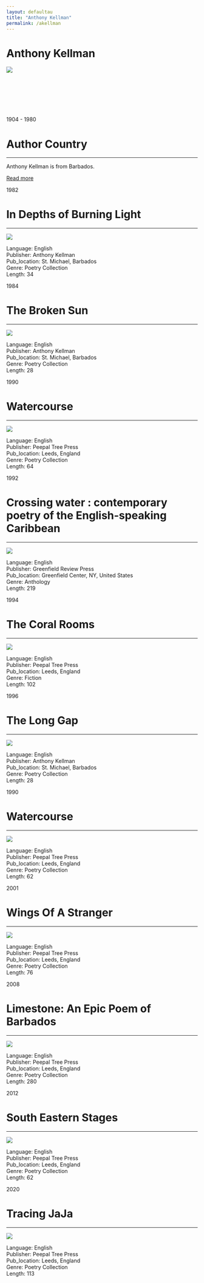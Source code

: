 ```yaml
---
layout: defaultau
title: "Anthony Kellman"
permalink: /akellman
---
```

<!-- partial:index.partial.html -->
<div class="content">
    <h1>Anthony Kellman</h1>
    <div class="quote">
        <div><img src="https://gp1.wac.edgecastcdn.net/802892/http_public_production/artists/images/3240311/original/resize:248x186/crop:x0y233w879h659/hash:1467417187/1366235353_TonyKellman2b-bw-ttom.jpg?1467417187" class="logo"></div>
    </div>
    <div class="timeline">
        <div style="padding-bottom:100px;"></div>
        <div class="block">
            <div class="date left"><p class="left"> 1904 - 1980 </p></div>
            <div class="dot"></div>
            <div class="left first">
                <h1>Author Country</h1><hr>
            <p> Anthony Kellman is from Barbados.</p>
                <a href="https://en.wikipedia.org/wiki/Anthony_Kellman">Read more</a>
            </div>
        </div>
        <div class="block">
            <div class="date left"><p class="left">1982</p></div>
            <div class="dot"></div>
            <div class="right">
                <h1>In Depths of Burning Light </h1><hr>
                <p><img src="https://www.peepaltreepress.com/sites/default/files/styles/author_large/public/anthony%20kellman1%20%281%29.jpg?itok=kI1huzgw"></p>
                <p>
                Language: English <br/>
                Publisher: Anthony Kellman <br/>
                Pub_location: St. Michael, Barbados <br/>
                Genre: Poetry Collection <br/>
                Length: 34 <br/>
                </p>
            </div>
        </div>
        <div class="block">
            <div class="date left"><p class="left">1984</p></div>
            <div class="dot"></div>
            <div class="right">
                <h1>The Broken Sun</h1><hr>
                <p><img src="http://ocmsites.org/news/wp-content/uploads/sites/15/2015/06/Anthony-Kellman-press-photo-012609-216x300.gif"></p>
                <p>
                Language: English <br/>
                Publisher: Anthony Kellman <br/>
                Pub_location: St. Michael, Barbados <br/>
                Genre: Poetry Collection <br/>
                Length: 28 <br/>
                </p>
            </div>
        </div>
        <div class="block">
            <div class="date right"><p class="right">1990</p></div>
            <div class="dot"></div>
            <div class="left">
                <h1>Watercourse</h1><hr>
                <p><img src="https://images-na.ssl-images-amazon.com/images/I/41MNNDARBYL._SX311_BO1,204,203,200_.jpg"></p>
                <p>
                Language: English <br/>
                Publisher: Peepal Tree Press <br/>
                Pub_location: Leeds, England<br/>
                Genre: Poetry Collection <br/>
                Length: 64 <br/>
                </p>
            </div>
        </div>
        <div class="block">
            <div class="date left"><p class="left hide">1992</p></div>
            <div class="dot"></div>
            <div class="right hide">
                <h1>Crossing water : contemporary poetry of the English-speaking Caribbean</h1><hr>
                <p><img src="https://encrypted-tbn2.gstatic.com/images?q=tbn:ANd9GcQ1do6kZlgMyB5N-8xNCV8srojhM-wVPVht0GVj1i-tRoiIWjIr"></p>
                <p>
                Language: English <br/>
                Publisher: Greenfield Review Press <br/>
                Pub_location: Greenfield Center, NY, United States <br/>
                Genre: Anthology <br/>
                Length: 219 <br/>
                </p>
            </div>
        </div>
        <div class="block">
            <div class="date right"><p class="right">1994</p></div>
            <div class="dot"></div>
            <div class="right">
                <h1>The Coral Rooms </h1><hr>
                <p><img src="https://www.peepaltreepress.com/sites/default/files/styles/author_large/public/anthony%20kellman1%20%281%29.jpg?itok=kI1huzgw"></p>
                <p>
                Language: English <br/>
                Publisher: Peepal Tree Press <br/>
                Pub_location: Leeds, England <br/>
                Genre: Fiction <br/>
                Length: 102 <br/>
                </p>
            </div>
        </div>
        <div class="block">
            <div class="date left"><p class="left">1996</p></div>
            <div class="dot"></div>
            <div class="right">
                <h1>The Long Gap</h1><hr>
                <p><img src="http://ocmsites.org/news/wp-content/uploads/sites/15/2015/06/Anthony-Kellman-press-photo-012609-216x300.gif"></p>
                <p>
                Language: English <br/>
                Publisher: Anthony Kellman <br/>
                Pub_location: St. Michael, Barbados <br/>
                Genre: Poetry Collection <br/>
                Length: 28 <br/>
                </p>
            </div>
        </div>
        <div class="block">
            <div class="date right"><p class="right">1990</p></div>
            <div class="dot"></div>
            <div class="left">
                <h1>Watercourse</h1><hr>
                <p><img src="https://images-na.ssl-images-amazon.com/images/I/311KW1GCMRL._SX308_BO1,204,203,200_.jpg"></p>
                <p>
                Language: English <br/>
                Publisher: Peepal Tree Press <br/>
                Pub_location: Leeds, England<br/>
                Genre: Poetry Collection <br/>
                Length: 62 <br/>
                </p>
            </div>
        </div>
        <div class="block">
            <div class="date left"><p class="left hide">2001</p></div>
            <div class="dot"></div>
            <div class="right hide">
                <h1>Wings Of A Stranger</h1><hr>
                <p><img src="https://images-na.ssl-images-amazon.com/images/I/51xKBBZZXmL._SX341_BO1,204,203,200_.jpg"></p>
                <p>
                Language: English <br/>
                Publisher: Peepal Tree Press <br/>
                Pub_location: Leeds, England <br/>
                Genre: Poetry Collection <br/>
                Length: 76 <br/>
                </p>
            </div>
        </div>
        <div class="block">
            <div class="date right"><p class="right">2008</p></div>
            <div class="dot"></div>
            <div class="left">
                <h1>Limestone: An Epic Poem of Barbados</h1><hr>
                <p><img src="https://images-na.ssl-images-amazon.com/images/I/51Od5R3+jxL._SX320_BO1,204,203,200_.jpg"></p>
                <p>
                Language: English <br/>
                Publisher: Peepal Tree Press <br/>
                Pub_location: Leeds, England<br/>
                Genre: Poetry Collection <br/>
                Length: 280 <br/>
                </p>
            </div>
        </div>
        <div class="block">
            <div class="date left"><p class="left hide">2012</p></div>
            <div class="dot"></div>
            <div class="right hide">
                <h1>South Eastern Stages</h1><hr>
                <p><img src="https://images-na.ssl-images-amazon.com/images/I/51UaMHC9LnL._SX324_BO1,204,203,200_.jpg"></p>
                <p>
                Language: English <br/>
                Publisher: Peepal Tree Press <br/>
                Pub_location: Leeds, England <br/>
                Genre: Poetry Collection <br/>
                Length: 62 <br/>
                </p>
            </div>
        </div>
        <div class="block">
            <div class="date right"><p class="right">2020</p></div>
            <div class="dot"></div>
            <div class="left">
                <h1>Tracing JaJa</h1><hr>
                <p><img src="https://m.media-amazon.com/images/I/51o0XXDmmTL.jpg"></p>
                <p>
                Language: English <br/>
                Publisher: Peepal Tree Press <br/>
                Pub_location: Leeds, England<br/>
                Genre: Poetry Collection <br/>
                Length: 113 <br/>
                </p>
            </div>
        </div>

</div>
<!-- partial -->
  <script src='https://cdnjs.cloudflare.com/ajax/libs/jquery/3.1.1/jquery.min.js'></script><script  src="assets/js/authorscript.js"></script>
